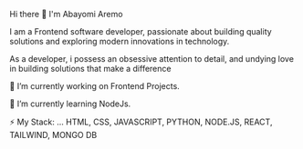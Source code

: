 Hi there 👋 I'm Abayomi Aremo

I am a Frontend software developer, passionate about building quality solutions and exploring modern innovations in technology.

As a developer, i possess an obsessive attention to detail, and undying love in building solutions that make a difference

🔭 I’m currently working on Frontend Projects.

🌱 I’m currently learning NodeJs.

⚡ My Stack: ... HTML, CSS, JAVASCRIPT, PYTHON, NODE.JS, REACT, TAILWIND, MONGO DB
